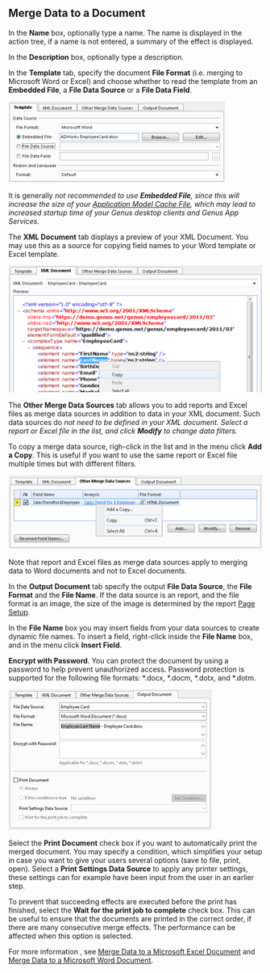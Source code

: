 ## Merge Data to a Document

In the **Name** box, optionally type a name. The name is displayed in the action tree, if a name is not entered, a summary of the effect is displayed.

In the **Description** box, optionally type a description.

In the **Template** tab, specify the document **File Format** (i.e. merging to Microsoft Word or Excel) and choose whether to read the template from an **Embedded File**, a **File Data Source** or a **File Data Field**.

![ID4EF266F09FEB4DBF.png](media/ID4EF266F09FEB4DBF.png)

It is generally *not recommended to use **Embedded File**, since this will increase the size of your [Application Model Cache File](../../../../installation-and-configuration/install-genus-desktop-client-on-your-computer.md), which may lead to increased startup time of your Genus desktop clients and Genus App Services.*

The **XML Document** tab displays a preview of your XML Document. You may use this as a source for copying field names to your Word template or Excel template.

![IDCEC61417AEC740D3.png](media/IDCEC61417AEC740D3.png)

The **Other Merge Data Sources** tab allows you to add reports and Excel files as merge data sources in addition to data in your XML document. Such data sources do *not need to be defined in your XML document. Select a report or Excel file in the list, and click **Modify** to change data filters.*

To copy a merge data source, righ-click in the list and in the menu click **Add a Copy**. This is useful if you want to use the same report or Excel file multiple times but with different filters.

![ID8723DAF465D24D7F.png](media/ID8723DAF465D24D7F.png)

Note that report and Excel files as merge data sources apply to merging data to Word documents and not to Excel documents.

In the **Output Document** tab specify the output **File Data Source**, the **File Format** and the **File Name**. If the data source is an report, and the file format is an image, the size of the image is determined by the report [Page Setup](../../../../../users/analyze-report-and-discover/report/save-to-file-or-print-a-report.md).

In the **File Name** box you may insert fields from your data sources to create dynamic file names. To insert a field, right-click inside the **File Name** box, and in the menu click **Insert Field**.

**Encrypt with Password**. You can protect the document by using a password to help prevent unauthorized access. Password protection is supported for the following file formats: *.docx, *.docm, *.dotx, and *.dotm.

![ID3316C4D2D93C4E35.png](media/ID3316C4D2D93C4E35.png)

Select the **Print Document** check box if you want to automatically print the merged document. You may specify a condition, which simplifies your setup in case you want to give your users several options (save to file, print, open). Select a **Print Settings Data Source** to apply any printer settings, these settings can for example have been input from the user in an earlier step.

To prevent that succeeding effects are executed before the print has finished, select the **Wait for the print job to complete** check box. This can be useful to ensure that the documents are printed in the correct order, if there are many consecutive merge effects. The performance can be affected when this option is selected.

For more information , see [Merge Data to a Microsoft Excel Document](../../../../how-to/merge-data-to-a-document/merge-data-to-a-microsoft-excel-document.md) and [Merge Data to a Microsoft Word Document](../../../../how-to/merge-data-to-a-document/merge-data-to-a-microsoft-word-document.md).

